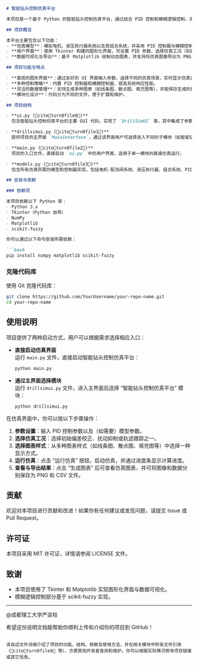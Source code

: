 

```markdown
# 智能钻头控制仿真平台

本项目是一个基于 Python 的智能钻头控制仿真平台，通过结合 PID 控制和模糊逻辑控制，实现对电机-配流阀系统及液压执行器系统的仿真。用户可以通过图形化界面设置参数、选择仿真工况，并实时查看仿真结果。

## 项目概览

本平台主要包含以下功能：
- **仿真模型**：模拟电机、液压执行器系统以及其组合系统，并采用 PID 控制器与模糊控制器进行控制，实现对钻头姿态角、阀芯角度及液压推力的控制与调整。  
- **用户界面**：使用 Tkinter 构建的图形化界面，可设置 PID 参数、选择仿真工况（初始偏差校正、扰动抑制、轨迹跟踪）、设定模型参数，并以多种图表样式展示仿真结果。  
- **数据可视化与导出**：基于 Matplotlib 绘制动态图表，并支持将仿真图像导出为 PNG 文件、数据导出为 CSV 文件。

## 项目功能与特点

- **直观的图形界面**：通过友好的 UI 界面输入参数，选择不同的仿真场景，实时显示仿真进度与结果。  
- **多种控制策略**：内置 PID 控制器和模糊控制器，提高系统响应性能。  
- **灵活的数据管理**：支持生成多种图表（如线条图、散点图、填充图等），并能保存生成的图表和原始仿真数据。  
- **模块化设计**：代码分为不同的文件，便于扩展和维护。

## 项目结构

- **ui.py (citeturn0file0)**  
  包含智能钻头控制仿真平台的主要 GUI 代码，实现了 `DrillSimUI` 类，其中集成了参数输入、仿真执行和图表绘制等功能。

- **drillsimui.py (citeturn0file1)**  
  提供项目的主界面 `MainInterface`，通过该界面用户可选择进入不同的子模块（如智能钻头控制仿真平台）。

- **main.py (citeturn0file2)**  
  项目的入口文件，直接启动 `ui.py` 中的用户界面，适用于单一模块的直接仿真运行。

- **models.py (citeturn0file3)**  
  包含所有仿真所需的模型和控制器实现，包括电机-配流阀系统、液压执行器、组合系统、PID 控制器和模糊控制器，以及核心仿真函数 `run_simulation`。

## 安装与依赖

### 依赖项

本项目依赖以下 Python 库：
- Python 3.x
- Tkinter（Python 自带）
- NumPy
- Matplotlib
- scikit-fuzzy

你可以通过以下命令安装所需依赖：

```bash
pip install numpy matplotlib scikit-fuzzy
```

### 克隆代码库

使用 Git 克隆代码库：

```bash
git clone https://github.com/YourUsername/your-repo-name.git
cd your-repo-name
```

## 使用说明

项目提供了两种启动方式，用户可以根据需求选择相应入口：

- **直接启动仿真界面**  
  运行 `main.py` 文件，直接启动智能钻头控制仿真平台：

  ```bash
  python main.py
  ```

- **通过主界面选择模块**  
  运行 `drillsimui.py` 文件，进入主界面后选择 “智能钻头控制仿真平台” 模块：

  ```bash
  python drillsimui.py
  ```

在仿真界面中，你可以按以下步骤操作：
1. **参数设置**：输入 PID 控制参数以及（如需要）模型参数。
2. **选择仿真工况**：选择初始偏差校正、扰动抑制或轨迹跟踪之一。
3. **选择图表样式**：从多种图表样式（如线条图、散点图、填充图等）中选择一种显示方式。
4. **运行仿真**：点击 “运行仿真” 按钮，启动仿真，并通过进度条显示计算进度。
5. **查看与导出结果**：点击 “生成图表” 后可查看仿真图表，并可将图像和数据分别保存为 PNG 和 CSV 文件。

## 贡献

欢迎对本项目进行贡献和改进！如果你有任何建议或发现问题，请提交 Issue 或 Pull Request。

## 许可证

本项目采用 MIT 许可证，详情请参阅 LICENSE 文件。

## 致谢

- 本项目使用了 Tkinter 和 Matplotlib 实现图形化界面与数据可视化。
- 模糊逻辑控制部分基于 scikit-fuzzy 实现。

---

@成都理工大学严梁柱

希望这份说明文档能帮助你顺利上传和介绍你的项目到 GitHub！
```

该自述文件详细介绍了项目的功能、结构、依赖及使用方法，并在相关模块中附有文件引用（citeturn0file0 等），方便其他开发者查阅和维护。你可以根据实际情况修改项目链接或其它信息。
